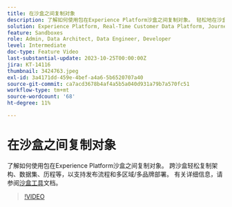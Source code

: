 ```yaml
---
title: 在沙盒之间复制对象
description: 了解如何使用包在Experience Platform沙盒之间复制对象。 轻松地在沙盒中复制架构、数据集、历程等。
solution: Experience Platform, Real-Time Customer Data Platform, Journey Optimizer
feature: Sandboxes
role: Admin, Data Architect, Data Engineer, Developer
level: Intermediate
doc-type: Feature Video
last-substantial-update: 2023-10-25T00:00:00Z
jira: KT-14116
thumbnail: 3424763.jpeg
exl-id: 3a4171dd-459e-4bef-a4a6-5b6520707a40
source-git-commit: ca7acd3678b4af4a5b5a040d931a79b7a570fc51
workflow-type: tm+mt
source-wordcount: '68'
ht-degree: 11%

---
```


# 在沙盒之间复制对象

了解如何使用包在Experience Platform沙盒之间复制对象。 跨沙盒轻松复制架构、数据集、历程等，以支持发布流程和多区域/多品牌部署。 有关详细信息，请参阅[沙盒工具](https://experienceleague.adobe.com/docs/experience-platform/sandbox/ui/sandbox-tooling.html)文档。 

>[!VIDEO](https://video.tv.adobe.com/v/3424763/?learn=on)

